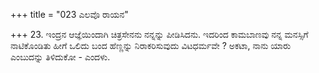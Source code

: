 +++
title = "023 ಎಲವೊ ರಾಯನ"

+++
23. ಇಂದ್ರನ ಆಜ್ಞೆಯಿಂದಾಗಿ ಚಿತ್ರಸೇನನು ನನ್ನನ್ನು ಪೀಡಿಸಿದನು. ಇದರಿಂದ ಕಾಮಬಾಣವು ನನ್ನ ಮನಸ್ಸಿಗೆ ನಾಟಿಕೊಂಡಿತು ಹೀಗೆ ಒಲಿದು ಬಂದ ಹೆಣ್ಣನ್ನು ನಿರಾಕರಿಸುವುದು ವಿಟಧರ್ಮವೇ ? ಅಕಟಾ, ನಾನು ಯಾರು ಎಂಬುದನ್ನು ತಿಳಿದುಕೋ - ಎಂದಳು.